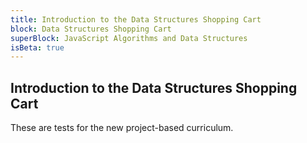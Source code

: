 ```yaml
---
title: Introduction to the Data Structures Shopping Cart
block: Data Structures Shopping Cart
superBlock: JavaScript Algorithms and Data Structures
isBeta: true
---
```

## Introduction to the Data Structures Shopping Cart

These are tests for the new project-based curriculum.
